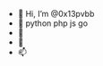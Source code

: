- 👋 Hi, I’m @0x13pvbb
- 👀 python php js go
- 🌱 
- 💞️ 
- 📫 

<!---
0x13pvbb/0x13pvbb is a ✨ special ✨ repository because its `README.md` (this file) appears on your GitHub profile.
You can click the Preview link to take a look at your changes.
--->
